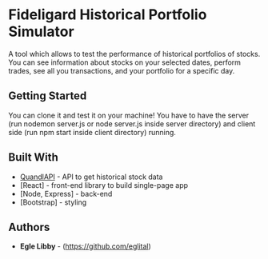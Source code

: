 # Fideligard Historical Portfolio Simulator

A tool which allows to test the performance of historical portfolios of stocks.
You can see information about stocks on your selected dates, perform trades, see all you transactions, and your portfolio for a specific day.

## Getting Started

You can clone it and test it on your machine! You have to have the server (run nodemon server.js or node server.js inside server directory) and client side (run npm start inside client directory) running.


## Built With

* [QuandlAPI](https://blog.quandl.com/) - API to get historical stock data
* [React] - front-end library to build single-page app
* [Node, Express] - back-end
* [Bootstrap] - styling


## Authors

* **Egle Libby** - (https://github.com/eglital)
